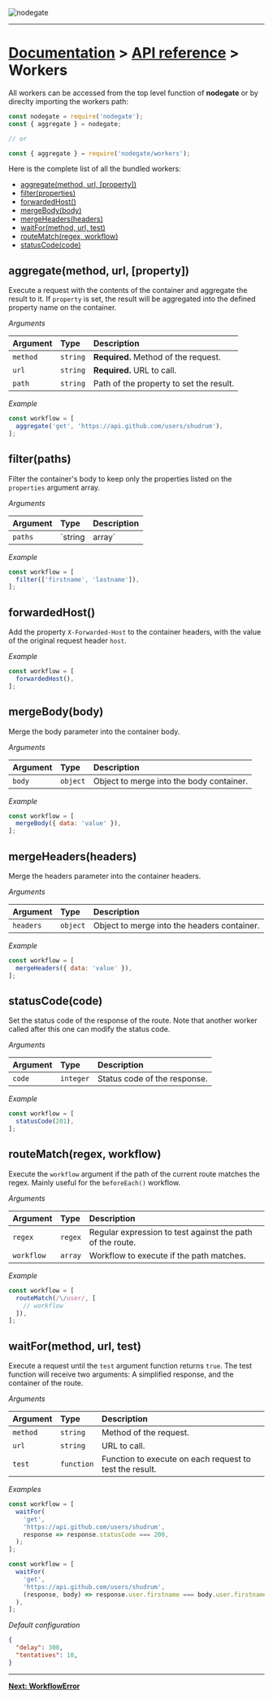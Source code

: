![nodegate](../images/logo-documentation.png)

---

# [Documentation](README.md) > [API reference](api-reference.md) > Workers

All workers can be accessed from the top level function of **nodegate** or by direclty importing the
workers path:

```js
const nodegate = require('nodegate');
const { aggregate } = nodegate;

// or

const { aggregate } = require('nodegate/workers');
```

Here is the complete list of all the bundled workers:

 - [aggregate(method, url, [property])](#aggregatemethod-url-property)
 - [filter(properties)](#filterproperties)
 - [forwardedHost()](#forwardedhost)
 - [mergeBody(body)](#mergebodybody)
 - [mergeHeaders(headers)](#mergeheadersheaders)
 - [waitFor(method, url, test)](#waitformethod-url-test)
 - [routeMatch(regex, workflow)](#routematchregex-workflow)
 - [statusCode(code)](#statuscodecode)

## aggregate(method, url, [property])

Execute a request with the contents of the container and aggregate the result to it. If `property` is
set, the result will be aggregated into the defined property name on the container.

_Arguments_

| Argument | Type     | Description                                 |
| :------- | :------- | :------------------------------------------ |
| `method` | `string` | **Required.** Method of the request.        |
| `url`    | `string` | **Required.** URL to call.                  |
| `path`   | `string` | Path of the property to set the result.     |

_Example_

```js
const workflow = [
  aggregate('get', 'https://api.github.com/users/shudrum'),
];
```

## filter(paths)

Filter the container's body to keep only the properties listed on the `properties` argument array.

_Arguments_

| Argument | Type           | Description                                        |
| :------- | :------------- | :------------------------------------------------- |
| `paths`  | `string|array` | **Required.** Paths or path to filter on the body. |

_Example_

```js
const workflow = [
  filter(['firstname', 'lastname']),
];
```

## forwardedHost()

Add the property `X-Forwarded-Host` to the container headers, with the value of the original request
header `host`.

_Example_

```js
const workflow = [
  forwardedHost(),
];
```

## mergeBody(body)

Merge the body parameter into the container body.

_Arguments_

| Argument | Type     | Description                              |
| :------- | :------- | :--------------------------------------- |
| `body`   | `object` | Object to merge into the body container. |

_Example_

```js
const workflow = [
  mergeBody({ data: 'value' }),
];
```

## mergeHeaders(headers)

Merge the headers parameter into the container headers.

_Arguments_

| Argument    | Type     | Description                                 |
| :---------- | :------- | :------------------------------------------ |
| `headers`   | `object` | Object to merge into the headers container. |

_Example_

```js
const workflow = [
  mergeHeaders({ data: 'value' }),
];
```

## statusCode(code)

Set the status code of the response of the route. Note that another worker called after this one
can modify the status code.

_Arguments_

| Argument | Type      | Description                  |
| :------- | :-------- | :--------------------------- |
| `code`   | `integer` | Status code of the response. |

_Example_

```js
const workflow = [
  statusCode(201),
];
```

## routeMatch(regex, workflow)

Execute the `workflow` argument if the path of the current route matches the regex.
Mainly useful for the `beforeEach()` workflow.

_Arguments_

| Argument   | Type    | Description                                               |
| :--------- | :------ | :-------------------------------------------------------- |
| `regex`    | `regex` | Regular expression to test against the path of the route. |
| `workflow` | `array` | Workflow to execute if the path matches.                  |

_Example_

```js
const workflow = [
  routeMatch(/\/user/, [
    // workflow
  ]),
];
```

## waitFor(method, url, test)

Execute a request until the `test` argument function returns `true`. The test function will receive
two arguments: A simplified response, and the container of the route.

_Arguments_

| Argument   | Type       | Description                                             |
| :--------- | :--------- | :------------------------------------------------------ |
| `method`   | `string`   | Method of the request.                                  |
| `url`      | `string`   | URL to call.                                            |
| `test`     | `function` | Function to execute on each request to test the result. |

_Examples_

```js
const workflow = [
  waitFor(
    'get',
    'https://api.github.com/users/shudrum',
    response => response.statusCode === 200,
  );
];
```

```js
const workflow = [
  waitFor(
    'get',
    'https://api.github.com/users/shudrum',
    (response, body) => response.user.firstname === body.user.firstname,
  ),
];
```

_Default configuration_

```json
{
  "delay": 300,
  "tentatives": 10,
}
```

---

**[Next: WorkflowError](api-reference-workflowerror.md)**

